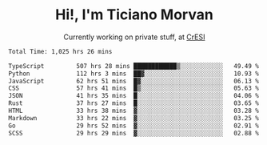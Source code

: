 <h1 align="center">Hi!, I'm Ticiano Morvan</h1>
<p align="center">Currently working on private stuff, at <a href="https://cresi.com.ar" target="_blank">CrESI</a></p>

<!--START_SECTION:waka-->

```txt
Total Time: 1,025 hrs 26 mins

TypeScript         507 hrs 28 mins ████████████▒░░░░░░░░░░░░   49.49 %
Python             112 hrs 3 mins  ██▓░░░░░░░░░░░░░░░░░░░░░░   10.93 %
JavaScript         62 hrs 51 mins  █▓░░░░░░░░░░░░░░░░░░░░░░░   06.13 %
CSS                57 hrs 41 mins  █▒░░░░░░░░░░░░░░░░░░░░░░░   05.63 %
JSON               41 hrs 35 mins  █░░░░░░░░░░░░░░░░░░░░░░░░   04.06 %
Rust               37 hrs 27 mins  █░░░░░░░░░░░░░░░░░░░░░░░░   03.65 %
HTML               33 hrs 38 mins  ▓░░░░░░░░░░░░░░░░░░░░░░░░   03.28 %
Markdown           33 hrs 22 mins  ▓░░░░░░░░░░░░░░░░░░░░░░░░   03.25 %
Go                 29 hrs 52 mins  ▓░░░░░░░░░░░░░░░░░░░░░░░░   02.91 %
SCSS               29 hrs 29 mins  ▓░░░░░░░░░░░░░░░░░░░░░░░░   02.88 %
```

<!--END_SECTION:waka-->

